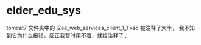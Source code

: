 # elder_edu_sys

tomcat7 文件夹中的 j2ee_web_services_client_1_1.xsd 被注释了大半，
我不知到它为什么报错，反正我暂时用不着，就给注释了 ;

